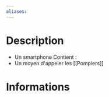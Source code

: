 ```yaml
---
aliases:
---
```

# Description
- Un smartphone
Contient : 
- Un moyen d'appeler les [[Pompiers]] 
# Informations